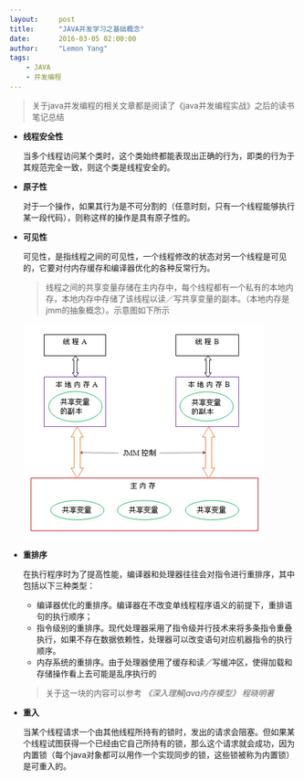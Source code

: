 ```yaml
---
layout:     post
title:      "JAVA并发学习之基础概念"
date:       2016-03-05 02:00:00
author:     "Lemon Yang"
tags:
    - JAVA
    - 并发编程
---
```


>关于java并发编程的相关文章都是阅读了《java并发编程实战》之后的读书笔记总结

* __线程安全性__

	当多个线程访问某个类时，这个类始终都能表现出正确的行为，即类的行为于其规范完全一致，则这个类是线程安全的。
	
* __原子性__

	对于一个操作，如果其行为是不可分割的（任意时刻，只有一个线程能够执行某一段代码），则称这样的操作是具有原子性的。
	
* __可见性__

	可见性，是指线程之间的可见性，一个线程修改的状态对另一个线程是可见的，它要对付内存缓存和编译器优化的各种反常行为。
	
	>线程之间的共享变量存储在主内存中，每个线程都有一个私有的本地内存，本地内存中存储了该线程以读／写共享变量的副本。（本地内存是jmm的抽象概念）。示意图如下所示
	
	![java内存模型抽象图](/img/in-post/jmm-model.png)
	
* __重排序__

	在执行程序时为了提高性能，编译器和处理器往往会对指令进行重排序，其中包括以下三种类型：
	* 编译器优化的重排序。编译器在不改变单线程程序语义的前提下，重排语句的执行顺序；
	* 指令级别的重排序。现代处理器采用了指令级并行技术来将多条指令重叠执行，如果不存在数据依赖性，处理器可以改变语句对应机器指令的执行顺序。
	* 内存系统的重排序。由于处理器使用了缓存和读／写缓冲区，使得加载和存储操作看上去可能是乱序执行的
	>关于这一块的内容可以参考 _《深入理解java内存模型》 程晓明著_
	
* __重入__

	当某个线程请求一个由其他线程所持有的锁时，发出的请求会阻塞。但如果某个线程试图获得一个已经由它自己所持有的锁，那么这个请求就会成功，因为内置锁（每个java对象都可以用作一个实现同步的锁，这些锁被称为内置锁）是可重入的。
	